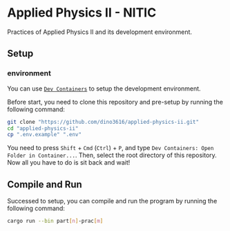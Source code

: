 # Applied Physics II - NITIC

Practices of Applied Physics II and its development environment.

## Setup

### environment

You can use [`Dev Containers`](https://github.com/microsoft/vscode-dev-containers) to setup the development environment.

Before start, you need to clone this repository and pre-setup by running the following command:

```bash
git clone "https://github.com/dino3616/applied-physics-ii.git"
cd "applied-physics-ii"
cp ".env.example" ".env"
```

You need to press `Shift` + `Cmd` (`Ctrl`) + `P`, and type `Dev Containers: Open Folder in Container...`. Then, select the root directory of this repository.
Now all you have to do is sit back and wait!

## Compile and Run

Successed to setup, you can compile and run the program by running the following command:

```bash
cargo run --bin part[n]-prac[m]
```
